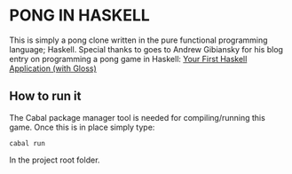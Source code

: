 # PONG IN HASKELL

This is simply a pong clone written in the pure functional programming language; Haskell.
Special thanks to goes to Andrew Gibiansky for his blog entry on programming a pong game in Haskell:
[Your First Haskell Application (with Gloss)](http://andrew.gibiansky.com/blog/haskell/haskell-gloss/)

## How to run it
The Cabal package manager tool is needed for compiling/running this game. Once this is in place simply type:
```
cabal run
```
In the project root folder.
